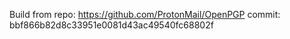 Build from
repo: https://github.com/ProtonMail/OpenPGP
commit: bbf866b82d8c33951e0081d43ac49540fc68802f